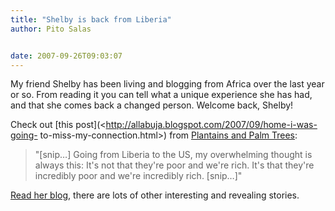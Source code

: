 ```yaml
---
title: "Shelby is back from Liberia"
author: Pito Salas


date: 2007-09-26T09:03:07
---
```




My friend Shelby has been living and blogging from Africa over the last year
or so. From reading it you can tell what a unique experience she has had, and
that she comes back a changed person. Welcome back, Shelby!

Check out [this post](<http://allabuja.blogspot.com/2007/09/home-i-was-going-
to-miss-my-connection.html>) from [Plantains and Palm
Trees](<http://allabuja.blogspot.com/>):

> "[snip…] Going from Liberia to the US, my overwhelming thought is always
> this: It's not that they're poor and we're rich. It's that they're
> incredibly poor and we're incredibly rich. [snip…]"

[Read her blog](<http://allabuja.blogspot.com/>), there are lots of other
interesting and revealing stories.


